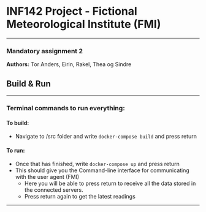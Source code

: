 # INF142 Project - Fictional Meteorological Institute (FMI)

---

### Mandatory assignment 2

**Authors:** Tor Anders, Eirin, Rakel, Thea og Sindre

## Build & Run

---

### Terminal commands to run everything:
#### To build:
- Navigate to /src folder and write `docker-compose build` and press return
#### To run:
- Once that has finished, write `docker-compose up` and press return
- This should give you the Command-line interface for communicating with the user agent (FMI)
    - Here you will be able to press return to receive all the data stored in the connected servers.
    - Press return again to get the latest readings
---
